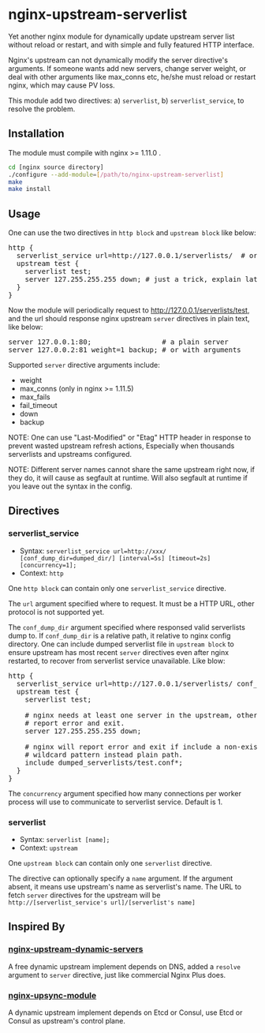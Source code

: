 # nginx-upstream-serverlist

Yet another nginx module for dynamically update upstream server list without
reload or restart, and with simple and fully featured HTTP interface.

Nginx's upstream can not dynamically modify the server directive's arguments. If
someone wants add new servers, change server weight, or deal with other
arguments like max_conns etc, he/she must reload or restart nginx, which may
cause PV loss.

This module add two directives: a) `serverlist`, b) `serverlist_service`, to resolve the problem.

## Installation
The module must compile with nginx >= 1.11.0 .
```sh
cd [nginx source directory]
./configure --add-module=[/path/to/nginx-upstream-serverlist]
make
make install
```

## Usage
One can use the two directives in `http block` and `upstream block` like below:

<pre>
http {
  serverlist_service url=http://127.0.0.1/serverlists/  # or unix socket path.
  upstream test {
    serverlist test;
    server 127.255.255.255 down; # just a trick, explain later.
  }
}
</pre>

Now the module will periodically request to http://127.0.0.1/serverlists/test,
and the url should response nginx upstream `server` directives in plain text,
like below:

<pre>
server 127.0.0.1:80;                 # a plain server
server 127.0.0.2:81 weight=1 backup; # or with arguments
</pre>

Supported `server` directive arguments include:
* weight
* max_conns (only in nginx >= 1.11.5)
* max_fails
* fail_timeout
* down
* backup

NOTE: One can use "Last-Modified" or "Etag" HTTP header in response to prevent
wasted upstream refresh actions, Especially when thousands serverlists and
upstreams configured.

NOTE: Different server names cannot share the same upstream right now, if they do, it will cause as segfault at runtime. Will also segfault at runtime if you leave out the syntax in the config.

## Directives
### serverlist_service
* Syntax: `serverlist_service url=http://xxx/ [conf_dump_dir=dumped_dir/] [interval=5s] [timeout=2s] [concurrency=1];`
* Context: `http`

One `http block` can contain only one `serverlist_service` directive.

The `url` argument specified where to request. It must be a HTTP URL, other
protocol is not supported yet.

The `conf_dump_dir` argument specified where responsed valid serverlists dump
to. If `conf_dump_dir` is a relative path, it relative to nginx config
directory. One can include dumped serverlist file in `upstream block` to ensure
upstream has most recent `server` directives even after nginx restarted, to
recover from serverlist service unavailable. Like blow:

<pre>
http {
  serverlist_service url=http://127.0.0.1/serverlists/ conf_dump_dir=dumped_serverlists/
  upstream test {
    serverlist test;

    # nginx needs at least one server in the upstream, otherwise nginx will
    # report error and exit.
    server 127.255.255.255 down;

    # nginx will report error and exit if include a non-existed file. So use
    # wildcard pattern instead plain path.
    include dumped_serverlists/test.conf*;
  }
}
</pre>

The `concurrency` argument specified how many connections per worker process
will use to communicate to serverlist service. Default is 1.

### serverlist
* Syntax: `serverlist [name];`
* Context: `upstream`

One `upstream block` can contain only one `serverlist` directive.

The directive can optionally specify a `name` argument. If the argument absent,
it means use upstream's name as serverlist's name. The URL to fetch `server`
directives for the upstream will be
`http://[serverlist_service's url]/[serverlist's name]`

## Inspired By
### [nginx-upstream-dynamic-servers](https://github.com/GUI/nginx-upstream-dynamic-servers/)
A free dynamic upstream implement depends on DNS, added a `resolve` argument to
`server` directive, just like commercial Nginx Plus does.

### [nginx-upsync-module](https://github.com/weibocom/nginx-upsync-module)
A dynamic upstream implement depends on Etcd or Consul, use Etcd or Consul as
upstream's control plane.
